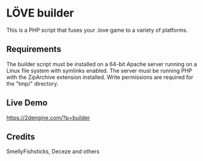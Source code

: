 # LÖVE builder
This is a PHP script that fuses your .love game to a variety of platforms.

## Requirements
The builder script must be installed on a 64-bit Apache server running on a Linux file system with symlinks enabled. The server must be running PHP with the ZipArchive extension installed. Write permissions are required for the "tmp/" directory.

## Live Demo
https://2dengine.com/?p=builder

## Credits
SmellyFishsticks, Deceze and others